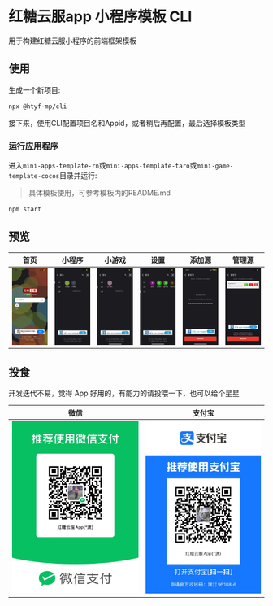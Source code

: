 # 红糖云服app 小程序模板 CLI

用于构建红糖云服小程序的前端框架模板

## 使用

生成一个新项目:

```sh
npx @htyf-mp/cli
```

接下来，使用CLI配置项目名和Appid，或者稍后再配置，最后选择模板类型

### 运行应用程序

进入`mini-apps-template-rn`或`mini-apps-template-taro`或`mini-game-template-cocos`目录并运行:
> 具体模板使用，可参考模板内的README.md
```sh
npm start
```

## 预览

| 首页  | 小程序 | 小游戏 | 设置 | 添加源 | 管理源 |
| ------------- | ------------- | ------------- | ------------- | ------------- | ------------- |
| ![小程序码](./docs/1.PNG)  | ![小程序码](./docs/2.PNG) | ![小程序码](./docs/3.PNG)  | ![小程序码](./docs/4.PNG)  | ![小程序码](./docs/5.PNG)  | ![小程序码](./docs/7.PNG)  |

## 投食

开发迭代不易，觉得 App 好用的，有能力的请投喂一下，也可以给个星星

| 微信  | 支付宝 |
| ------------- | ------------- |
| ![微信](./mini-apps-template-rn/docs/IMG_5087.jpg)  | ![支付宝](./mini-apps-template-rn/docs/IMG_5088.jpg) |